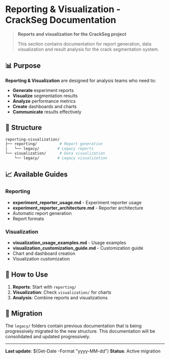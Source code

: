 # Reporting & Visualization - CrackSeg Documentation

> **Reports and visualization for the CrackSeg project**
>
> This section contains documentation for report generation, data visualization and result analysis
> for the crack segmentation system.

## 📊 Purpose

**Reporting & Visualization** are designed for analysis teams who need to:

- **Generate** experiment reports
- **Visualize** segmentation results
- **Analyze** performance metrics
- **Create** dashboards and charts
- **Communicate** results effectively

## 📁 Structure

```bash
reporting-visualization/
├── reporting/          # Report generation
│   └── legacy/        # Legacy reports
└── visualization/      # Data visualization
    └── legacy/        # Legacy visualization
```

## 📈 Available Guides

### **Reporting**

- **experiment_reporter_usage.md** - Experiment reporter usage
- **experiment_reporter_architecture.md** - Reporter architecture
- Automatic report generation
- Report formats

### **Visualization**

- **visualization_usage_examples.md** - Usage examples
- **visualization_customization_guide.md** - Customization guide
- Chart and dashboard creation
- Visualization customization

## 📖 How to Use

1. **Reports**: Start with `reporting/`
2. **Visualization**: Check `visualization/` for charts
3. **Analysis**: Combine reports and visualizations

## 🔄 Migration

The `legacy/` folders contain previous documentation that is being progressively migrated to the
new structure. This documentation will be consolidated and updated progressively.

---

**Last update**: $(Get-Date -Format "yyyy-MM-dd")
**Status**: Active migration

